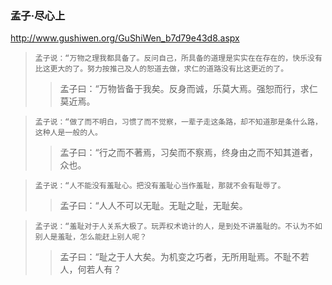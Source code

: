### 孟子·尽心上
http://www.gushiwen.org/GuShiWen_b7d79e43d8.aspx
>`孟子说：“万物之理我都具备了。反问自己，所具备的道理是实实在在存在的，快乐没有比这更大的了。努力按推己及人的恕道去做，求仁的道路没有比这更近的了。`
>>孟子曰：“万物皆备于我矣。反身而诚，乐莫大焉。强恕而行，求仁莫近焉。

> `孟子说：“做了而不明白，习惯了而不觉察，一辈子走这条路，却不知道那是条什么路，这种人是一般的人。`
>> 孟子曰：“行之而不著焉，习矣而不察焉，终身由之而不知其道者，众也。

>`孟子说：“人不能没有羞耻心。把没有羞耻心当作羞耻，那就不会有耻辱了。`
> >孟子曰：“人人不可以无耻。无耻之耻，无耻矣。

 >`孟子说：“羞耻对于人关系大极了。玩弄权术诡计的人，是到处不讲羞耻的。不认为不如别人是羞耻，怎么能赶上别人呢？` 
 >>孟子曰：“耻之于人大矣。为机变之巧者，无所用耻焉。不耻不若人，何若人有？
